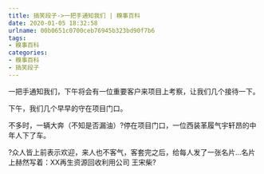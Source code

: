 ```yaml
---
title: 搞笑段子->一把手通知我们 | 糗事百科
date: 2020-01-05 18:32:58
urlname: 00b0651c0700ceb76945b323bd90f7b6
tags: 
- 糗事百科
categories:
- 糗事百科
- 搞笑段子
---
```

一把手通知我们，下午将会有一位重要客户来项目上考察，让我们几个接待一下。

下午，我们几个早早的守在项目门口。

不多时，一辆大奔（不知是否漏油）?停在项目门口，一位西装革履气宇轩昂的中年人下了车。

?众人皆上前表示欢迎，来人也不客气，客套完之后，给每人发了一张名片…名片上赫然写着：XX再生资源回收利用公司  王宋柴?


